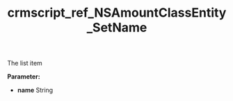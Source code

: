 ﻿---
title: crmscript_ref_NSAmountClassEntity_SetName
description: NSAmountClassEntity.SetName(String name)
intellisense: NSAmountClassEntity.SetName
keywords: NSAmountClassEntity, GetName
so.topic: reference
---

The list item

**Parameter:** 
 - **name** String

